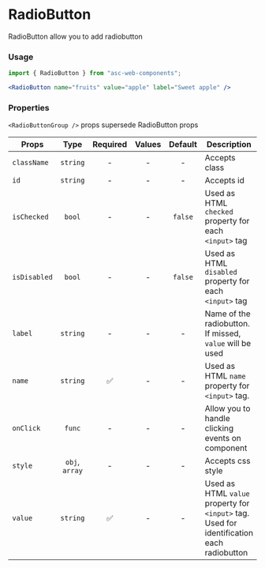 # RadioButton

RadioButton allow you to add radiobutton

### Usage

```js
import { RadioButton } from "asc-web-components";
```

```jsx
<RadioButton name="fruits" value="apple" label="Sweet apple" />
```

### Properties

`<RadioButtonGroup />` props supersede RadioButton props

| Props        |      Type      | Required | Values | Default | Description                                                                               |
| ------------ | :------------: | :------: | :----: | :-----: | ----------------------------------------------------------------------------------------- |
| `className`  |    `string`    |    -     |   -    |    -    | Accepts class                                                                             |
| `id`         |    `string`    |    -     |   -    |    -    | Accepts id                                                                                |
| `isChecked`  |     `bool`     |    -     |   -    | `false` | Used as HTML `checked` property for each `<input>` tag                                    |
| `isDisabled` |     `bool`     |    -     |   -    | `false` | Used as HTML `disabled` property for each `<input>` tag                                   |
| `label`      |    `string`    |    -     |   -    |    -    | Name of the radiobutton. If missed, `value` will be used                                  |
| `name`       |    `string`    |    ✅    |   -    |    -    | Used as HTML `name` property for `<input>` tag.                                           |
| `onClick`    |     `func`     |    -     |   -    |    -    | Allow you to handle clicking events on component                                          |
| `style`      | `obj`, `array` |    -     |   -    |    -    | Accepts css style                                                                         |
| `value`      |    `string`    |    ✅    |   -    |    -    | Used as HTML `value` property for `<input>` tag. Used for identification each radiobutton |
